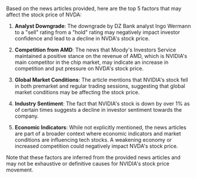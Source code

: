 Based on the news articles provided, here are the top 5 factors that may affect the stock price of NVDA:

1. **Analyst Downgrade**: The downgrade by DZ Bank analyst Ingo Wermann to a "sell" rating from a "hold" rating may negatively impact investor confidence and lead to a decline in NVDA's stock price.

2. **Competition from AMD**: The news that Moody's Investors Service maintained a positive stance on the revenue of AMD, which is NVIDIA's main competitor in the chip market, may indicate an increase in competition and put pressure on NVDA's stock price.

3. **Global Market Conditions**: The article mentions that NVIDIA's stock fell in both premarket and regular trading sessions, suggesting that global market conditions may be affecting the stock price.

4. **Industry Sentiment**: The fact that NVIDIA's stock is down by over 1% as of certain times suggests a decline in investor sentiment towards the company.

5. **Economic Indicators**: While not explicitly mentioned, the news articles are part of a broader context where economic indicators and market conditions are influencing tech stocks. A weakening economy or increased competition could negatively impact NVDA's stock price.

Note that these factors are inferred from the provided news articles and may not be exhaustive or definitive causes for NVIDIA's stock price movement.